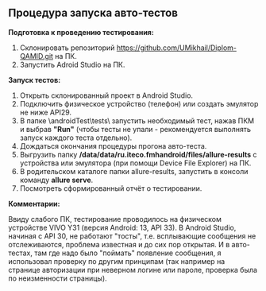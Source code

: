 ## **Процедура запуска авто-тестов** ##

**Подготовка к проведению тестирования:**
1) Склонировать репозиторий https://github.com/UMikhail/Diplom-QAMID.git на ПК.
2) Запустить Adroid Studio на ПК.

**Запуск тестов:**
1) Открыть склонированный проект в Android Studio.
2) Подключить физическое устройство (телефон) или создать эмулятор не ниже API29.
3) В папке \androidTest\tests\ запустить необходимый тест, нажав ПКМ и выбрав **"Run"** (чтобы тесты не упали - рекомендуется выполнять запуск каждого теста отдельно).
4) Дождаться окончания процедуры прогона авто-теста.
5) Выгрузить папку **/data/data/ru.iteco.fmhandroid/files/allure-results** с устройства или эмулятора (при помощи Device File Explorer) на ПК.
6) В родительском каталоге папки allure-results, запустить в консоли команду **allure serve**.
7) Посмотреть сформированный отчёт о тестировании.

**Комментарии:**

Ввиду слабого ПК, тестирование проводилось на физическом устройстве VIVO Y31 (версия Android: 13, API 33). В Android Studio, начиная с API 30, не работают "тосты", т.е. всплывающие сообщения не отслеживаются, проблема известная и до сих пор открытая. И в авто-тестах, там где надо было "поймать" появление сообщения, я использовал проверку по другим принципам (так например на странице авторизации при неверном логине или пароле, проверка была по неизменности страницы).